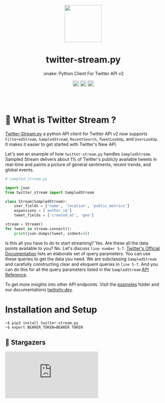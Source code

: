 
<p align="center"><a href="https://github.com/twitivity/twitter-stream.py"><img src="https://avatars1.githubusercontent.com/u/74627580?s=400&u=2a5502073d9f5d79b08aeac58df8171b262cb010&v=4" height="120"/></a></p>

<h1 align="center">twitter-stream.py</h1>
<p align="center">:snake: Python Client For Twitter API v2</p>

<p align="center">
	<a href="https://github.com/twitivity/twitter-stream.py"><img src="https://img.shields.io/pypi/pyversions/twitter-stream.py" height="20"/></a>
    <a href="https://github.com/twitivity/twitter-stream.py"><img src="https://img.shields.io/endpoint?url=https%3A%2F%2Ftwbadges.glitch.me%2Fbadges%2Fv2" alt="Twitter APi V2" height="20"/></a>
        <a href="https://github.com/twitivity/twitter-stream.py"><img src="https://img.shields.io/pypi/l/twitter-stream.py" alt="Twitter APi V2" height="20"/></a>
</p><br/><br/>

# :rocket: What is Twitter Stream ?
[Twitter-Stream.py](https://github.com/twitivity/twitter-stream.py) a python API client for Twitter API v2 now supports 
`FilteredStream`, `SampledStream`, `RecentSearch`, `TweetLookUp`, and  `UserLookUp`. It makes it easier to get started with Twitter's New API. 

Let's see an example of how `twitter-stream.py` handles `SampledStream`. Sampled Stream delivers about 1% of Twitter's publicly available tweets in real-time and paints a picture of general sentiments, recent trends, and global events.

```python
# sampled_stream.py

import json
from twitter_stream import SampledStream

class Stream(SampledStream):
    user_fields = ['name', 'location', 'public_metrics']
    expansions = ['author_id']
    tweet_fields = ['created_at', 'geo']

stream = Stream()
for tweet in stream.connect():
    print(json.dumps(tweet, indent=4))
```

Is this all you have to do to start streaming? Yes. Are these all the data points available to you? No. Let's discuss `line number 5-7`. [Twitter's Official Documentation](https://developer.twitter.com/en/docs/twitter-api/tweets/sampled-stream/api-reference/get-tweets-sample-stream) lists an elaborate set of query parameters. You can use these queries to get the data you need. We are subclassing `SampledStream` and carefully constructing clear and eloquent queries in `line 5-7`. And you can do this for all the query parameters listed in the `SampledStream` [API Reference](https://developer.twitter.com/en/docs/twitter-api/tweets/sampled-stream/api-reference/get-tweets-sample-stream).

To get more insights into other API endpoints. Visit the [examples](https://github.com/twitivity/twitter-stream.py/examples/) folder and our documentations [twitivity.dev](http://twitivity.dev/docs/).

# Installation and Setup
```
~$ pip3 install twitter-stream.py
~$ export BEARER_TOKEN=BEARER TOKEN
```

## :clap: Stargazers
[![Stargazers repo roster for @twitivity/twitter-stream.py](http://bytecrank.com/nastyox/reporoster/php/stargazersSVG.php?user=twitivity&repo=twitter-stream.py)](https://github.com/nastyox/Rando.js/stargazers)



